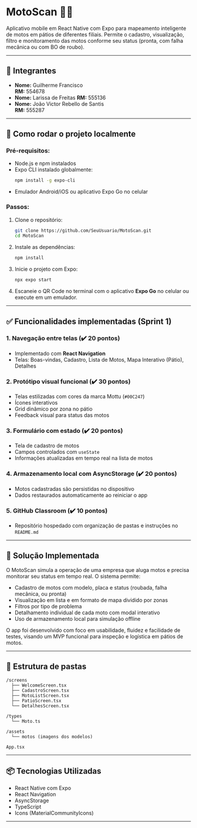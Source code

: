 
# MotoScan 🚨📍

Aplicativo mobile em React Native com Expo para mapeamento inteligente de motos em pátios de diferentes filiais. Permite o cadastro, visualização, filtro e monitoramento das motos conforme seu status (pronta, com falha mecânica ou com BO de roubo).

---

## 👥 Integrantes

- **Nome:** Guilherme Francisco   
  **RM:** 554678 
- **Nome:** Larissa de Freitas
  **RM:** 555136
- **Nome:** João Victor Rebello de Santis  
  **RM:** 555287


---

## 📲 Como rodar o projeto localmente

### Pré-requisitos:

- Node.js e npm instalados
- Expo CLI instalado globalmente:
  ```bash
  npm install -g expo-cli
  ```
- Emulador Android/iOS ou aplicativo Expo Go no celular

### Passos:

1. Clone o repositório:
   ```bash
   git clone https://github.com/SeuUsuario/MotoScan.git
   cd MotoScan
   ```

2. Instale as dependências:
   ```bash
   npm install
   ```

3. Inicie o projeto com Expo:
   ```bash
   npx expo start
   ```

4. Escaneie o QR Code no terminal com o aplicativo **Expo Go** no celular ou execute em um emulador.

---

## ✅ Funcionalidades implementadas (Sprint 1)

### 1. Navegação entre telas (✔️ 20 pontos)

- Implementado com **React Navigation**
- Telas: Boas-vindas, Cadastro, Lista de Motos, Mapa Interativo (Pátio), Detalhes

### 2. Protótipo visual funcional (✔️ 30 pontos)

- Telas estilizadas com cores da marca Mottu (`#00C247`)
- Ícones interativos
- Grid dinâmico por zona no pátio
- Feedback visual para status das motos

### 3. Formulário com estado (✔️ 20 pontos)

- Tela de cadastro de motos
- Campos controlados com `useState`
- Informações atualizadas em tempo real na lista de motos

### 4. Armazenamento local com AsyncStorage (✔️ 20 pontos)

- Motos cadastradas são persistidas no dispositivo
- Dados restaurados automaticamente ao reiniciar o app

### 5. GitHub Classroom (✔️ 10 pontos)

- Repositório hospedado com organização de pastas e instruções no `README.md`

---

## 🧠 Solução Implementada

O MotoScan simula a operação de uma empresa que aluga motos e precisa monitorar seu status em tempo real. O sistema permite:

- Cadastro de motos com modelo, placa e status (roubada, falha mecânica, ou pronta)
- Visualização em lista e em formato de mapa dividido por zonas
- Filtros por tipo de problema
- Detalhamento individual de cada moto com modal interativo
- Uso de armazenamento local para simulação offline

O app foi desenvolvido com foco em usabilidade, fluidez e facilidade de testes, visando um MVP funcional para inspeção e logística em pátios de motos.

---

## 📁 Estrutura de pastas

```
/screens
  ├── WelcomeScreen.tsx
  ├── CadastroScreen.tsx
  ├── MotoListScreen.tsx
  ├── PatioScreen.tsx
  └── DetalhesScreen.tsx

/types
  └── Moto.ts

/assets
  └── motos (imagens dos modelos)

App.tsx
```

---

## 📦 Tecnologias Utilizadas

- React Native com Expo
- React Navigation
- AsyncStorage
- TypeScript
- Icons (MaterialCommunityIcons)

---
